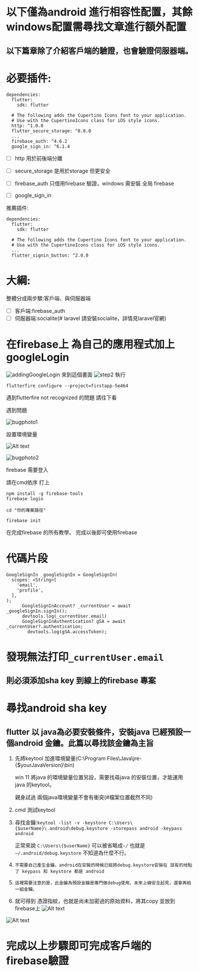 
# 以下僅為android 進行相容性配置，其餘windows配置需尋找文章進行額外配置

## 以下篇章除了介紹客戶端的驗證，也會驗證伺服器端。
# 必要插件:
```
dependencies:
  flutter:
    sdk: flutter
    
  # The following adds the Cupertino Icons font to your application.
  # Use with the CupertinoIcons class for iOS style icons.
  http: ^1.0.0
  flutter_secure_storage: ^8.0.0
  ...
  firebase_auth: ^4.6.2
  google_sign_in: ^6.1.4

```
- [ ] http 用於前後端分離
- [ ] secure_storage 是用於storage 但更安全
- [ ] firebase_auth 只借用firebase 驗證，windows 需安裝 全局 firebase
- [ ] google_sign_in


推薦插件:
```
dependencies:
  flutter:
    sdk: flutter
    
  # The following adds the Cupertino Icons font to your application.
  # Use with the CupertinoIcons class for iOS style icons.
  ...
  flutter_signin_button: ^2.0.0
```
# 大綱:
整體分成兩步驟:客戶端、與伺服器端
- [ ] 客戶端:firebase_auth
- [ ] 伺服器端:socialite(# laravel 請安裝socialite，詳情見laravel官網)

# 在firebase上 為自己的應用程式加上 googleLogin
![addingGoogleLogin](photo/addingGoogleLogin.png)
來到這個畫面
![step2](photo/step2.png)
執行
```
flutterfire configure --project=firstapp-5e464
```
遇到flutterfire not recognized 的問題 請往下看

遇到問題

![bugphoto1](bugphoto/first1.png)

設置環境變量

![Alt text](image-1.png)

![bugphoto2](bugphoto/second2.png)

firebase 需要登入

請在cmd依序 打上
```
npm install -g firebase-tools
firebase login
```
```
cd "你的專案路徑"
```
```
firebase init
```
在完成firebase 的所有教學。
完成以後即可使用firebase

# 代碼片段
```
GoogleSignIn _googleSignIn = GoogleSignIn(
  scopes: <String>[
    'email',
    'profile',
  ],
);
      GoogleSignInAccount? _currentUser = await _googleSignIn.signIn();
      devtools.log(_currentUser.email)
      GoogleSignInAuthentication? gSA = await _currentUser?.authentication;
        devtools.log(gSA.accessToken);

```
# 發現無法打印```_currentUser.email```
## 則必須添加sha key 到線上的firebase 專案
# 尋找android sha key
## flutter 以 java為必要安裝條件，安裝java 已經預設一個android 金鑰。此篇以尋找該金鑰為主旨



1. 先將keytool 加進環境變量(C:\Program Files\Java\jre-{$yourJavaVersion}\bin)
   
      win 11 將java 的環境變量位置另設，需要找尋java 的安裝位置，才能運用java 的keytool。

      親身試過 兩個java環境變量不會有衝突(#檔案位置截然不同)

2. cmd 測試keytool

3. 尋找金鑰:```keytool -list -v -keystore C:\Users\{$userName}\.android\debug.keystore -storepass android -keypass android```

      正常來說 ```C:\Users\{$userName}``` 可以被省略成```~/``` 也就是 ```~/.android/debug.keystore``` 不知道為什麼不行。

4. ``不需要自己產生金鑰，android在安裝的時候已經將debug.keystore安裝在 該有的地點了 keypass 和 keystore 都是 android``

5. ``這裡需要注意的是，此金鑰為預設金鑰是專門做debug使用，未來上線安全起見，還會再給一組金鑰。``

6. 就可得到 憑證指紋，也就是尚未加密過的原始資料，將其copy 並放到 firebase上
![Alt text](image.png)

![Alt text](image-2.png)
# 完成以上步驟即可完成客戶端的firebase驗證